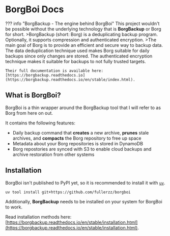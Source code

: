 # BorgBoi Docs


??? info "BorgBackup - The engine behind BorgBoi"
    This project wouldn't be possible without the underlying technology that is **BorgBackup** or Borg for short.
    >BorgBackup (short: Borg) is a deduplicating backup program. Optionally, it supports compression and authenticated encryption.
    >The main goal of Borg is to provide an efficient and secure way to backup data. The data deduplication technique used makes Borg suitable for daily backups since only changes are stored. The authenticated encryption technique makes it suitable for backups to not fully trusted targets.
    
    Their full documentation is available here: [https://borgbackup.readthedocs.io](https://borgbackup.readthedocs.io/en/stable/index.html).

## What is BorgBoi?

BorgBoi is a thin wrapper around the BorgBackup tool that I will refer to as Borg from here on out.

It contains the following features:

* Daily backup command that **creates** a new archive, **prunes** stale archives, and **compacts** the Borg repository to free up space
* Metadata about your Borg repositories is stored in DynamoDB
* Borg repostories are synced with S3 to enable cloud backups and archive restoration from other systems

## Installation

BorgBoi isn't published to PyPI yet, so it is recommended to install it with [`uv`](https://docs.astral.sh/uv/).

```sh
uv tool install git+https://github.com/fullerzz/borgboi
```

Additionally, **BorgBackup** needs to be installed on your system for BorgBoi to work.

Read installation methods here: [https://borgbackup.readthedocs.io/en/stable/installation.html](https://borgbackup.readthedocs.io/en/stable/installation.html).
